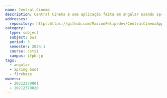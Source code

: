 ```yaml
---
name: Central Cinema
description: Central Cinema é uma aplicação feita em angular usando spring boot e firebase para a disciplina PWEB 1.
addresses:
  repository: https:https://github.com/MaiconFelipedev/CentralCinemaApp-final
category:
  type: subject
  subject: pw1
  period: 5
  semester: 2024.1
  course: cstsi
  campus: ifpb-jp
tags:
  - angular
  - spring boot
  - firebase
owners:
  - 20212370001
  - 20212370020
---
```

